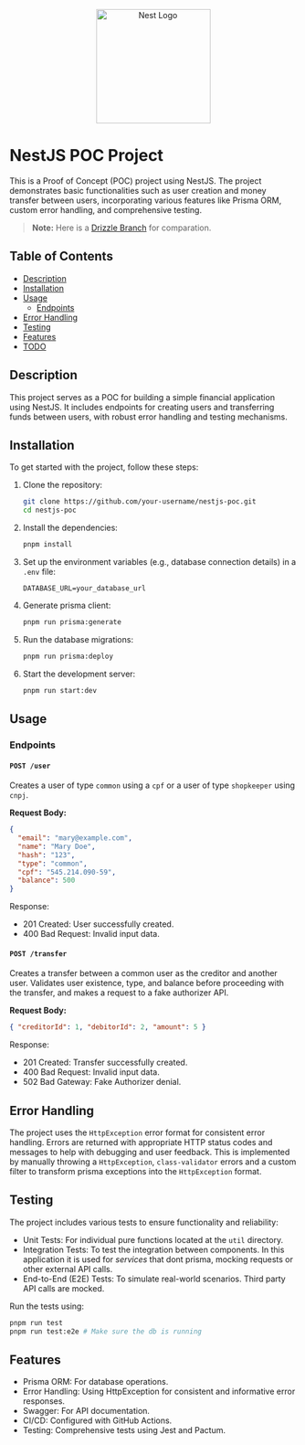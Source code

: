 <p align="center">
  <a href="http://nestjs.com/" target="blank"><img src="https://nestjs.com/img/logo-small.svg" width="200" alt="Nest Logo" /></a>
</p>

# NestJS POC Project

This is a Proof of Concept (POC) project using NestJS. The project demonstrates basic functionalities such as user creation and money transfer between users, incorporating various features like Prisma ORM, custom error handling, and comprehensive testing.

> **Note:** Here is a [Drizzle Branch](https://github.com/zetos/nest-poc/tree/feat-drizzle) for comparation.

## Table of Contents

- [Description](#description)
- [Installation](#installation)
- [Usage](#usage)
  - [Endpoints](#endpoints)
- [Error Handling](#error-handling)
- [Testing](#testing)
- [Features](#features)
- [TODO](#todo)

## Description

This project serves as a POC for building a simple financial application using NestJS. It includes endpoints for creating users and transferring funds between users, with robust error handling and testing mechanisms.

## Installation

To get started with the project, follow these steps:

1. Clone the repository:

   ```bash
   git clone https://github.com/your-username/nestjs-poc.git
   cd nestjs-poc
   ```

2. Install the dependencies:

   ```bash
   pnpm install
   ```

3. Set up the environment variables (e.g., database connection details) in a `.env` file:

   ```plaintext
   DATABASE_URL=your_database_url
   ```

4. Generate prisma client:

   ```bash
   pnpm run prisma:generate
   ```

5. Run the database migrations:

   ```bash
   pnpm run prisma:deploy
   ```

6. Start the development server:
   ```bash
   pnpm run start:dev
   ```

## Usage

### Endpoints

#### `POST /user`

Creates a user of type `common` using a `cpf` or a user of type `shopkeeper` using `cnpj`.

**Request Body:**

```json
{
  "email": "mary@example.com",
  "name": "Mary Doe",
  "hash": "123",
  "type": "common",
  "cpf": "545.214.090-59",
  "balance": 500
}
```

Response:

- 201 Created: User successfully created.
- 400 Bad Request: Invalid input data.

#### `POST /transfer`

Creates a transfer between a common user as the creditor and another user. Validates user existence, type, and balance before proceeding with the transfer, and makes a request to a fake authorizer API.

**Request Body:**

```json
{ "creditorId": 1, "debitorId": 2, "amount": 5 }
```

Response:

- 201 Created: Transfer successfully created.
- 400 Bad Request: Invalid input data.
- 502 Bad Gateway: Fake Authorizer denial.

## Error Handling

The project uses the `HttpException` error format for consistent error handling. Errors are returned with appropriate HTTP status codes and messages to help with debugging and user feedback.
This is implemented by manually throwing a `HttpException`, `class-validator` errors and a custom filter to transform prisma exceptions into the `HttpException` format.

## Testing

The project includes various tests to ensure functionality and reliability:

- Unit Tests: For individual pure functions located at the `util` directory.
- Integration Tests: To test the integration between components. In this application it is used for _services_ that dont prisma, mocking requests or other external API calls.
- End-to-End (E2E) Tests: To simulate real-world scenarios. Third party API calls are mocked.

Run the tests using:

```bash
pnpm run test
pnpm run test:e2e # Make sure the db is running
```

## Features

- Prisma ORM: For database operations.
- Error Handling: Using HttpException for consistent and informative error responses.
- Swagger: For API documentation.
- CI/CD: Configured with GitHub Actions.
- Testing: Comprehensive tests using Jest and Pactum.

